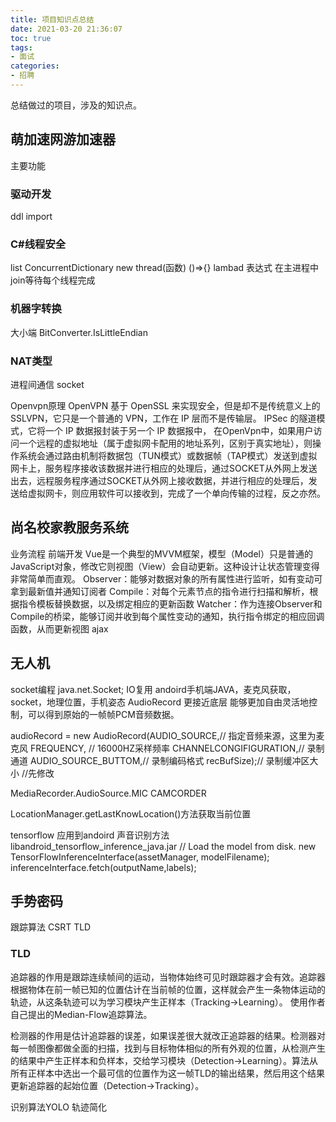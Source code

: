 ```yaml
---
title: 项目知识点总结
date: 2021-03-20 21:36:07
toc: true
tags:
- 面试 
categories:
- 招聘
---
```


总结做过的项目，涉及的知识点。

<!-- more -->

## 萌加速网游加速器
主要功能
### 驱动开发
ddl import
### C#线程安全 
list
ConcurrentDictionary
new thread(函数) ()=>{} lambad 表达式
在主进程中join等待每个线程完成

### 机器字转换
大小端 BitConverter.IsLittleEndian

### NAT类型

进程间通信
socket

Openvpn原理
OpenVPN 基于 OpenSSL 来实现安全，但是却不是传统意义上的 SSLVPN，它只是一个普通的 VPN，工作在 IP 层而不是传输层。
IPSec 的隧道模式，它将一个 IP 数据报封装于另一个 IP 数据报中，
在OpenVpn中，如果用户访问一个远程的虚拟地址（属于虚拟网卡配用的地址系列，区别于真实地址），则操作系统会通过路由机制将数据包（TUN模式）或数据帧（TAP模式）发送到虚拟网卡上，服务程序接收该数据并进行相应的处理后，通过SOCKET从外网上发送出去，远程服务程序通过SOCKET从外网上接收数据，并进行相应的处理后，发送给虚拟网卡，则应用软件可以接收到，完成了一个单向传输的过程，反之亦然。

## 尚名校家教服务系统
业务流程
前端开发
Vue是一个典型的MVVM框架，模型（Model）只是普通的JavaScript对象，修改它则视图（View）会自动更新。这种设计让状态管理变得非常简单而直观。
Observer：能够对数据对象的所有属性进行监听，如有变动可拿到最新值并通知订阅者
Compile：对每个元素节点的指令进行扫描和解析，根据指令模板替换数据，以及绑定相应的更新函数
Watcher：作为连接Observer和Compile的桥梁，能够订阅并收到每个属性变动的通知，执行指令绑定的相应回调函数，从而更新视图
ajax

## 无人机
socket编程
java.net.Socket;
IO复用
andoird手机端JAVA，麦克风获取，socket，地理位置，手机姿态
AudioRecord
    更接近底层
    能够更加自由灵活地控制，可以得到原始的一帧帧PCM音频数据。

audioRecord = new AudioRecord(AUDIO_SOURCE,// 指定音频来源，这里为麦克风
                FREQUENCY, // 16000HZ采样频率
                CHANNELCONGIFIGURATION,// 录制通道
                AUDIO_SOURCE_BUTTOM,// 录制编码格式
                recBufSize);// 录制缓冲区大小 //先修改

MediaRecorder.AudioSource.MIC
CAMCORDER

LocationManager.getLastKnowLocation()方法获取当前位置 

tensorflow 应用到andoird 声音识别方法
libandroid_tensorflow_inference_java.jar 
// Load the model from disk.
new TensorFlowInferenceInterface(assetManager, modelFilename);
inferenceInterface.fetch(outputName,labels);

## 手势密码
跟踪算法 CSRT TLD
### TLD
追踪器的作用是跟踪连续帧间的运动，当物体始终可见时跟踪器才会有效。追踪器根据物体在前一帧已知的位置估计在当前帧的位置，这样就会产生一条物体运动的轨迹，从这条轨迹可以为学习模块产生正样本（Tracking->Learning）。
使用作者自己提出的Median-Flow追踪算法。

检测器的作用是估计追踪器的误差，如果误差很大就改正追踪器的结果。检测器对每一帧图像都做全面的扫描，找到与目标物体相似的所有外观的位置，从检测产生的结果中产生正样本和负样本，交给学习模块（Detection->Learning）。算法从所有正样本中选出一个最可信的位置作为这一帧TLD的输出结果，然后用这个结果更新追踪器的起始位置（Detection->Tracking）。

识别算法YOLO
轨迹简化
